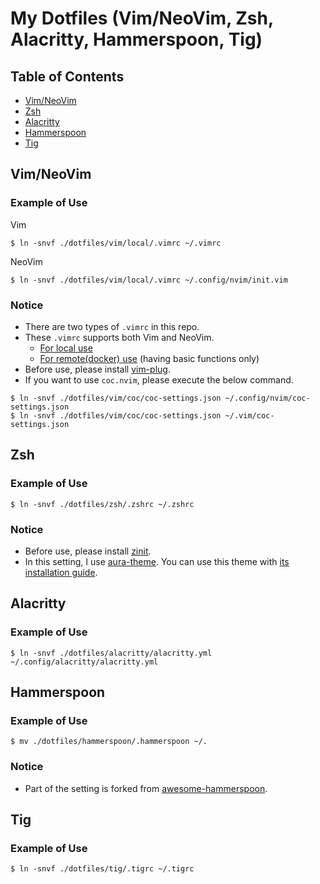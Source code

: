 # My Dotfiles (Vim/NeoVim, Zsh, Alacritty, Hammerspoon, Tig)

## Table of Contents
- [Vim/NeoVim](#vim)
- [Zsh](#zsh)
- [Alacritty](#alacritty)
- [Hammerspoon](#hammerspoon)
- [Tig](#tig)


<a id="vim"></a>
## Vim/NeoVim
### Example of Use
Vim
```
$ ln -snvf ./dotfiles/vim/local/.vimrc ~/.vimrc
```
NeoVim
```
$ ln -snvf ./dotfiles/vim/local/.vimrc ~/.config/nvim/init.vim
```
### Notice
- There are two types of `.vimrc` in this repo.<br>
- These `.vimrc` supports both Vim and NeoVim.
    - [For local use](https://github.com/Tiger-0512/dotfiles/blob/main/vim/local/.vimrc)
    - [For remote(docker) use](https://github.com/Tiger-0512/dotfiles/blob/main/vim/remote/.vimrc) (having basic functions only)<br>
- Before use, please install [vim-plug](https://github.com/junegunn/vim-plug).<br>
- If you want to use `coc.nvim`, please execute the below command.
```
$ ln -snvf ./dotfiles/vim/coc/coc-settings.json ~/.config/nvim/coc-settings.json
$ ln -snvf ./dotfiles/vim/coc/coc-settings.json ~/.vim/coc-settings.json
```


<a id="zsh"></a>
## Zsh
### Example of Use
```
$ ln -snvf ./dotfiles/zsh/.zshrc ~/.zshrc
```
### Notice
- Before use, please install [zinit](https://github.com/zdharma/zinit).
- In this setting, I use [aura-theme](https://github.com/daltonmenezes/aura-theme). You can use this theme with [its installation guide](https://github.com/daltonmenezes/aura-theme/tree/main/packages/alacritty).


<a id="alacritty"></a>
## Alacritty
### Example of Use
```
$ ln -snvf ./dotfiles/alacritty/alacritty.yml ~/.config/alacritty/alacritty.yml
```

<a id="hammerspoon"></a>
## Hammerspoon
### Example of Use
```
$ mv ./dotfiles/hammerspoon/.hammerspoon ~/.
```
### Notice
- Part of the setting is forked from [awesome-hammerspoon](https://github.com/ashfinal/awesome-hammerspoon).


<a id="tig"></a>
## Tig
### Example of Use
```
$ ln -snvf ./dotfiles/tig/.tigrc ~/.tigrc
```
